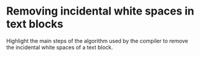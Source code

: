 # Removing incidental white spaces in text blocks

Highlight the main steps of the algorithm used by the compiler to remove the incidental white spaces of a text block.